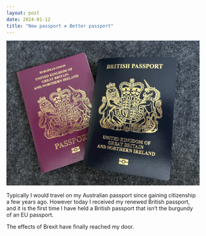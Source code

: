 ```yaml
---
layout: post
date: 2024-01-12
title: "New passport ≠ Better passport"
---
```

![](/assets/img/passport.jpg)

Typically I would travel on my Australian passport since gaining citizenship a few years ago. However today I received my renewed British passport, and it is the first time I have held a British passport that isn’t the burgundy of an EU passport.

The effects of Brexit have finally reached my door.
